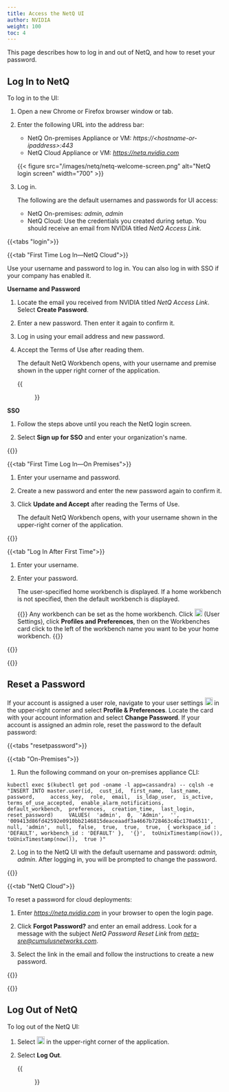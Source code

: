 ```yaml
---
title: Access the NetQ UI
author: NVIDIA
weight: 100
toc: 4
---
```

This page describes how to log in and out of NetQ, and how to reset your password.

## Log In to NetQ

To log in to the UI:

<!-- vale off -->
1. Open a new Chrome or Firefox browser window or tab.
2. Enter the following URL into the address bar:  
    - NetQ On-premises Appliance or VM: *https://\<hostname-or-ipaddress\>:443*  
    - NetQ Cloud Appliance or VM: *https://netq.nvidia.com*

    {{< figure src="/images/netq/netq-welcome-screen.png" alt="NetQ login screen" width="700" >}}

3. Log in.

    The following are the default usernames and passwords for UI access:  
    - NetQ On-premises: *admin, admin*
    - NetQ Cloud: Use the credentials you created during setup. You should receive an email from NVIDIA titled *NetQ Access Link.*
<!-- vale on -->

{{<tabs "login">}}

{{<tab "First Time Log In—NetQ Cloud">}}

Use your username and password to log in. You can also log in with SSO if your company has enabled it.

**Username and Password**

1. Locate the email you received from NVIDIA titled *NetQ Access Link*. Select **Create Password**.

2. Enter a new password. Then enter it again to confirm it.

4. Log in using your email address and new password.

5. Accept the Terms of Use after reading them.

    The default NetQ Workbench opens, with your username and premise shown in the upper right corner of the application.

    {{<figure src="/images/netq/new-premise-username.png" alt="username and premises information in the UI header" width="300">}}

**SSO**

1. Follow the steps above until you reach the NetQ login screen.

2. Select **Sign up for SSO** and enter your organization's name. 

{{</tab>}}

{{<tab "First Time Log In—On Premises">}}

1. Enter your username and password.

3. Create a new password and enter the new password again to confirm it.

5. Click **Update and Accept** after reading the Terms of Use.

    The default NetQ Workbench opens, with your username shown in the upper-right corner of the application.

{{</tab>}}

{{<tab "Log In After First Time">}}

1. Enter your username.

2. Enter your password.

    The user-specified home workbench is displayed. If a home workbench is not specified, then the default workbench is displayed.

    {{<notice tip>}}
Any workbench can be set as the home workbench. Click <img src="https://icons.cumulusnetworks.com/17-Users/19-Natural-Close%20Up-Single%20User-Man/single-man-circle.svg" height="18" width="18"/> (User Settings), click <strong>Profiles and Preferences</strong>, then on the Workbenches card click to the left of the workbench name you want to be your home workbench.
    {{</notice>}}

{{</tab>}}

{{</tabs>}}

## Reset a Password

If your account is assigned a user role, navigate to your user settings <img src="https://icons.cumulusnetworks.com/17-Users/19-Natural-Close%20Up-Single%20User-Man/single-man-circle.svg" alt="profile" height="18" width="18"/> in the upper-right corner and select **Profile & Preferences**. Locate the card with your account information and select **Change Password**. If your account is assigned an admin role, reset the password to the default password:

{{<tabs "resetpassword">}}

{{<tab "On-Premises">}}

1. Run the following command on your on-premises appliance CLI:

```
kubectl exec $(kubectl get pod -oname -l app=cassandra) -- cqlsh -e "INSERT INTO master.user(id,  cust_id,  first_name,  last_name,  password,     access_key,  role,  email,  is_ldap_user,  is_active,  terms_of_use_accepted,  enable_alarm_notifications,  default_workbench,  preferences,  creation_time,  last_login,  reset_password)     VALUES(  'admin',  0,  'Admin',  '',  '009413d86fd42592e0910bb2146815deaceaadf3a4667b728463c4bc170a6511',     null, 'admin',  null,  false,  true,  true,  true,  { workspace_id : 'DEFAULT', workbench_id : 'DEFAULT' },  '{}',  toUnixTimestamp(now()),  toUnixTimestamp(now()),  true )"
```

2. Log in to the NetQ UI with the default username and password: *admin, admin*. After logging in, you will be prompted to change the password. 

{{</tab>}}

{{<tab "NetQ Cloud">}}

To reset a password for cloud deployments:

1. Enter *https://netq.nvidia.com* in your browser to open the login page.

2. Click **Forgot Password?** and enter an email address. Look for a message with the subject *NetQ Password Reset Link* from *netq-sre@cumulusnetworks.com*.  

3. Select the link in the email and follow the instructions to create a new password. 

{{</tab>}}

{{</tabs>}}
## Log Out of NetQ

To log out of the NetQ UI:

1. Select  <img src="https://icons.cumulusnetworks.com/17-Users/19-Natural-Close%20Up-Single%20User-Man/single-man-circle.svg" alt="profile" height="18" width="18"/> in the upper-right corner of the application.

2. Select **Log Out**.  

    {{<figure src="/images/netq/access-ui-logout-230.png" alt="" width="150">}}
